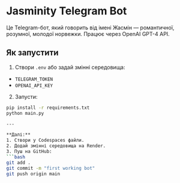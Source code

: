# Jasminity Telegram Bot

Це Telegram-бот, який говорить від імені Жасмін — романтичної, розумної, молодої норвежки. Працює через OpenAI GPT-4 API.

## Як запустити

1. Створи `.env` або задай змінні середовища:
- `TELEGRAM_TOKEN`
- `OPENAI_API_KEY`

2. Запусти:
```bash
pip install -r requirements.txt
python main.py

---

**Далі:**
1. Створи у Codespaces файли.
2. Додай змінні середовища на Render.
3. Пуш на GitHub:
```bash
git add .
git commit -m "first working bot"
git push origin main